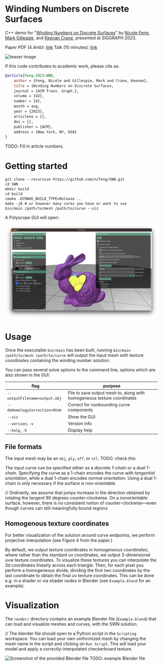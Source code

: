 # Winding Numbers on Discrete Surfaces

C++ demo for "[Winding Numbers on Discrete Surfaces](https://nzfeng.github.io/research/WNoDS/index.html)" by [Nicole Feng](https://nzfeng.github.io/index.html), [Mark Gillespie](https://markjgillespie.com/), and [Keenan Crane](https://www.cs.cmu.edu/~kmcrane/), presented at SIGGRAPH 2023.

Paper PDF (4.4mb): [link](https://nzfeng.github.io/research/WNoDS/WNoDS.pdf)
Talk (10 minutes): [link]()

![teaser image](media/teaser.png)

If this code contributes to academic work, please cite as:
```bibtex
@article{Feng:2023:WND,
    author = {Feng, Nicole and Gillespie, Mark and Crane, Keenan},
    title = {Winding Numbers on Discrete Surfaces,
    journal = {ACM Trans. Graph.},
    volume = {42},
    number = {4},
    month = aug,
    year = {2023},
    articleno = {},
    doi = {},
    publisher = {ACM},
    address = {New York, NY, USA}
}
```
TODO: Fill in article numbers.

# Getting started

```
git clone --recursive https://github.com/nzfeng/SWN.git
cd SWN
mkdir build
cd build
cmake -DCMAKE_BUILD_TYPE=Release ..
make -j8 # or however many cores you have or want to use
bin/main /path/to/mesh /path/to/curve --viz
```

A Polyscope GUI will open:

![Screenshot of Polyscope GUI](media/GUI.png)

# Usage

Once the executable `bin/main` has been built, running `bin/main /path/to/mesh /path/to/curve` will output the input mesh with texture coordinates containing the winding number solution. 

You can pass several solve options to the command line, options which are also shown in the GUI:

|flag | purpose|
| ------------- |-------------|
|`--outputFilename=output.obj`| File to save output mesh to, along with homogeneous texture coordinates|
|`--doHomologyCorrection`=true| Correct for nonbounding curve components|
|`--viz`| Show the GUI |
|`--version`, `-v`| Version info |
|`--help`, `-h`| Display help |

## File formats
The input mesh may be an `obj`, `ply`, `off`, or `stl`.
TODO: check this

The input curve can be specified either as a discrete _1-chain_ or a _dual 1-chain_. Specifying the curve as a 1-chain encodes the curve with _tangential orientation_, while a dual 1-chain encodes _normal orientation_. Using a dual 1-chain is only necessary if the surface is non-orientable.

// Ordinarily, we assume that jumps increase in the direction
obtained by rotating the tangent 90 degrees counter-clockwise. On
a nonorientable surface, however, there is no consistent notion
of counter-clockwise—even though curves can still meaningfully
bound regions

## Homogenous texture coordinates

For better visualization of the solution around curve endpoints, we perform projective interpolation (see Figure 4 from the paper.) 

By default, we output texture coordinates in _homogeneous coordinates_, where rather than the standard uv coordinates, we output 3-dimensional uvw texture coordinates. To visualize these textures you can interpolate the 3d coordinates linearly across each triangle. Then, for each pixel you perform a homogeneous divide, dividing the first two coordinates by the last coordinate to obtain the final uv texture coordinates. This can be done e.g. in a shader or via shader nodes in Blender (see `Example.blend` for an example).

# Visualization

The `render/` directory contains an example Blender file (`Example.blend`) that can load and visualize meshes and curves, with the SWN solution. 

// The blender file should open to a Python script in the `Scripting` workspace. You can load your own uniformized mesh by changing the mesh name in the script and clicking on `Run Script`. This will load your model and apply a correctly-interpolated checkerboard texture.

![Screenshot of the provided Blender file](media/BlenderFile.png)
TODO: example Blender file